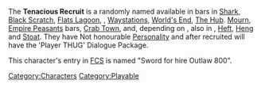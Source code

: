 The **Tenacious Recruit** is a randomly named [](Generic_Recruits.md) available in bars in
[Shark](Shark.md "wikilink"), [Black Scratch](Black_Scratch.md "wikilink"),
[Flats Lagoon](Flats_Lagoon.md "wikilink"), [](Smugglers_Bar.md), [Waystations](Waystation.md "wikilink"),
[World's End](World's_End.md "wikilink"), [The Hub](The_Hub.md "wikilink").
[Mourn](Mourn.md "wikilink"), [Empire Peasants](03%20-%20Projects%20&%20Wikis/Kenshi/Kenshi%20Wiki/Kenshi%20Wiki%20Template/Empire_Peasants.md "wikilink")
bars, [Crab Town](Crab_Town.md "wikilink"), and, depending on [](World_States.md), also in [](Blister_Hill.md), [Heft](Heft.md "wikilink"),
[Heng](Heng.md "wikilink") and [Stoat](Stoat.md "wikilink"). They have Not
honourable [Personality](Personality.md "wikilink") and after recruited
will have the 'Player THUG' Dialogue Package.

This character's entry in [FCS](Forgotten_Construction_Set.md "wikilink")
is named "Sword for hire Outlaw 800".

[Category:Characters](Category:Characters "wikilink")
[Category:Playable](Category:Playable "wikilink")